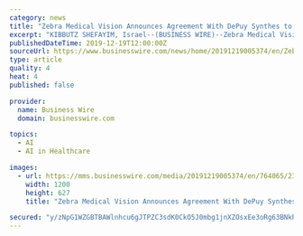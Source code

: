 ```yaml
---
category: news
title: "Zebra Medical Vision Announces Agreement With DePuy Synthes to Deploy Cloud Based Artificial Intelligence Orthopaedic Surgical Planning Tools"
excerpt: "KIBBUTZ SHEFAYIM, Israel--(BUSINESS WIRE)--Zebra Medical Vision, the deep learning medical imaging analytics company, announces today a global co-development and commercialization agreement with DePuy Synthes* to bring Artificial Intelligence ... Vision’s imaging analytics platform allows healthcare institutions to identify patients at ..."
publishedDateTime: 2019-12-19T12:00:00Z
sourceUrl: https://www.businesswire.com/news/home/20191219005374/en/Zebra-Medical-Vision-Announces-Agreement-DePuy-Synthes
type: article
quality: 4
heat: 4
published: false

provider:
  name: Business Wire
  domain: businesswire.com

topics:
  - AI
  - AI in Healthcare

images:
  - url: https://mms.businesswire.com/media/20191219005374/en/764065/23/zebra_-_JJ.jpg
    width: 1200
    height: 627
    title: "Zebra Medical Vision Announces Agreement With DePuy Synthes to Deploy Cloud Based Artificial Intelligence Orthopaedic Surgical Planning Tools"

secured: "y/zNpG1WZGBTBAWlnhcu6gJTPZC3sdK0CkO5J0mbg1jnXZOsxEe3oRg63BNkh83ZeySHdDDy4ZlSivftvvEnRRgYzU+vFolS45pNvcxxNJGIkGW1TsKD5hGE1g++qxAPiheozHIa0eIL2UMFjoVmKRYGEs2vyZFG29wSoTY6CogtpjQUR8CKLyoeyJ2CYJgkGjo/f0vPV07xNzsAhwm5CkdD3xwCwyODBygsTCTyEPkntDZYtgYPFBZ1AeBPL/tIHIMx3h1wLLBJ0vAmKC0PPA==;RizVxqkdOtN58t9FMDzIGA=="
---
```


